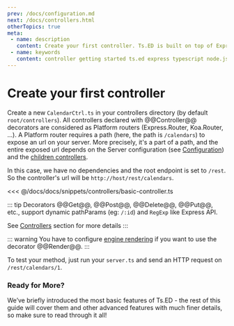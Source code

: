 ```yaml
---
prev: /docs/configuration.md
next: /docs/controllers.html
otherTopics: true
meta:
 - name: description
   content: Create your first controller. Ts.ED is built on top of Express and uses TypeScript language.
 - name: keywords
   content: controller getting started ts.ed express typescript node.js javascript decorators mvc class models
---
```

# Create your first controller

Create a new `CalendarCtrl.ts` in your controllers directory (by default `root/controllers`).
All controllers declared with @@Controller@@ decorators are considered as Platform routers (Express.Router, Koa.Router, ...). 
A Platform router requires a path (here, the path is `/calendars`) to expose an url on your server. 
More precisely, it's a part of a path, and the entire exposed url depends on the Server configuration (see [Configuration](configuration.md)) 
and the [children controllers](/docs/controllers.md).

In this case, we have no dependencies and the root endpoint is set to `/rest`. 
So the controller's url will be `http://host/rest/calendars`.

<<< @/docs/docs/snippets/controllers/basic-controller.ts

::: tip
Decorators @@Get@@, @@Post@@, @@Delete@@, @@Put@@, etc., support dynamic pathParams (eg: `/:id`) and `RegExp` like Express API.

See [Controllers](/docs/controllers.md) section for more details
:::

::: warning
You have to configure [engine rendering](/tutorials/templating) if you want to use the decorator @@Render@@.
:::

To test your method, just run your `server.ts` and send an HTTP request on `/rest/calendars/1`.

### Ready for More?

We’ve briefly introduced the most basic features of Ts.ED - the rest of this guide will cover them and other advanced features with much finer details, so make sure to read through it all!

